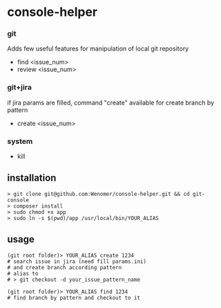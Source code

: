 # console-helper

### git
Adds few useful features for manipulation of local git repository

* find <issue_num>
* review <issue_num>

### git+jira
if jira params are filled, command "create" available for create branch by pattern

* create <issue_num>

### system

* kill <partial name of the process>

## installation

```
> git clone git@github.com:Wenomer/console-helper.git && cd git-console
> composer install
> sudo chmod +x app
> sudo ln -s $(pwd)/app /usr/local/bin/YOUR_ALIAS
```  

## usage

```
(git root folder)> YOUR_ALIAS create 1234
# search issue in jira (need fill params.ini) 
# and create branch according pattern
# alias to
# > git checkout -d your_issue_pattern_name
```
```
(git root folder)> YOUR_ALIAS find 1234
# find branch by pattern and checkout to it
```
